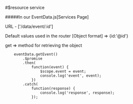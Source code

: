 #$resource service

#####In our EventData.js[Services Page]

URL - ['/data/event/:id']

Default values used in the router [Object format] =>  {id:'@id'}

get => method for retrieving the object

        eventData.getEvent()
            .$promise
            .then(
                function(event) {
                    $scope.event = event;
                    console.log('event', event);
                })
            .catch(
                function(response) {
                    console.log('response', response);
                });


